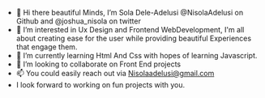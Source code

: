 - 👋 Hi there beautiful Minds, I’m Sola Dele-Adelusi @NisolaAdelusi on Github and @joshua_nisola on twitter
- 👀 I’m interested in Ux Design and Frontend WebDevelopment, I'm all about creating ease for the user while providing beautiful Experiences that engage them.
- 🌱 I’m currently learning Html And Css with hopes of learning Javascript.
- 💞️ I’m looking to collaborate on Front End projects 
- 📫 You could easily reach out via Nisolaadelusi@gmail.com
- I look forward to working on fun projects with you. 

<!---
NisolaAdelusi/NisolaAdelusi is a ✨ special ✨ repository because its `README.md` (this file) appears on your GitHub profile.
You can click the Preview link to take a look at your changes.
--->
